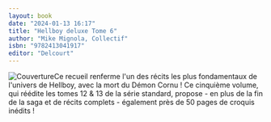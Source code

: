 ```yaml
---
layout: book
date: "2024-01-13 16:17"
title: "Hellboy deluxe Tome 6"
author: "Mike Mignola, Collectif"
isbn: "9782413041917"
editor: "Delcourt"
---
```

![Couverture](/img/9782413041917.jpeg)Ce recueil renferme l'un des récits les plus fondamentaux de l'univers de Hellboy, avec la mort du Démon Cornu ! Ce cinquième volume, qui réédite les tomes 12 & 13 de la série standard, propose - en plus de la fin de la saga et de récits complets - également  près de 50 pages de croquis inédits !
